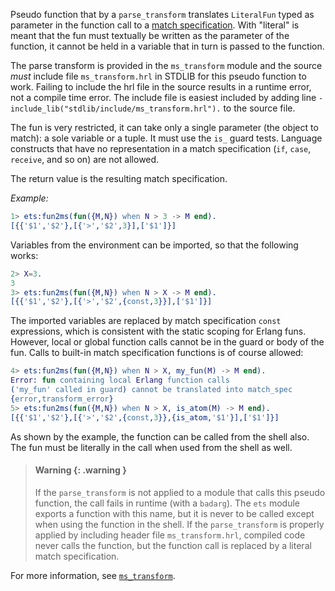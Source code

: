 Pseudo function that by a `parse_transform` translates `LiteralFun` typed as
parameter in the function call to a [match specification](`m:ets#match_spec`).
With "literal" is meant that the fun must textually be written as the parameter
of the function, it cannot be held in a variable that in turn is passed to the
function.

The parse transform is provided in the `ms_transform` module and the source
_must_ include file `ms_transform.hrl` in STDLIB for this pseudo function to
work. Failing to include the hrl file in the source results in a runtime error,
not a compile time error. The include file is easiest included by adding line
`-include_lib("stdlib/include/ms_transform.hrl").` to the source file.

The fun is very restricted, it can take only a single parameter (the object to
match): a sole variable or a tuple. It must use the `is_` guard tests. Language
constructs that have no representation in a match specification (`if`, `case`,
`receive`, and so on) are not allowed.

The return value is the resulting match specification.

_Example:_

```erlang
1> ets:fun2ms(fun({M,N}) when N > 3 -> M end).
[{{'$1','$2'},[{'>','$2',3}],['$1']}]
```

Variables from the environment can be imported, so that the following works:

```erlang
2> X=3.
3
3> ets:fun2ms(fun({M,N}) when N > X -> M end).
[{{'$1','$2'},[{'>','$2',{const,3}}],['$1']}]
```

The imported variables are replaced by match specification `const` expressions,
which is consistent with the static scoping for Erlang funs. However, local or
global function calls cannot be in the guard or body of the fun. Calls to
built-in match specification functions is of course allowed:

```erlang
4> ets:fun2ms(fun({M,N}) when N > X, my_fun(M) -> M end).
Error: fun containing local Erlang function calls
('my_fun' called in guard) cannot be translated into match_spec
{error,transform_error}
5> ets:fun2ms(fun({M,N}) when N > X, is_atom(M) -> M end).
[{{'$1','$2'},[{'>','$2',{const,3}},{is_atom,'$1'}],['$1']}]
```

As shown by the example, the function can be called from the shell also. The fun
must be literally in the call when used from the shell as well.

> #### Warning {: .warning }
>
> If the `parse_transform` is not applied to a module that calls this pseudo
> function, the call fails in runtime (with a `badarg`). The `ets` module
> exports a function with this name, but it is never to be called except when
> using the function in the shell. If the `parse_transform` is properly applied
> by including header file `ms_transform.hrl`, compiled code never calls the
> function, but the function call is replaced by a literal match specification.

For more information, see [`ms_transform`](`m:ms_transform`).
